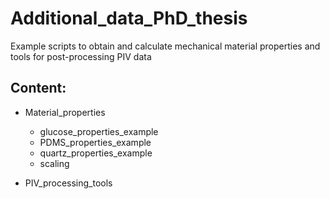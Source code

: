 # Additional_data_PhD_thesis
Example scripts to obtain and calculate mechanical material properties and tools for post-processing PIV data

## Content:
- Material_properties
  - glucose_properties_example
  - PDMS_properties_example
  - quartz_properties_example
  - scaling
  
- PIV_processing_tools
